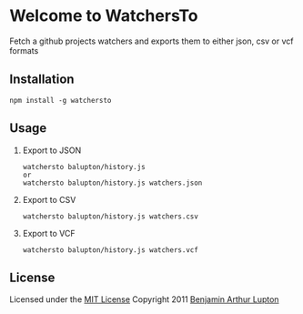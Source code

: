 # Welcome to WatchersTo

Fetch a github projects watchers and exports them to either json, csv or vcf formats

## Installation

	npm install -g watchersto

## Usage

1.	Export to JSON

		watchersto balupton/history.js
		or
		watchersto balupton/history.js watchers.json

2.	Export to CSV

		watchersto balupton/history.js watchers.csv

3.	Export to VCF

		watchersto balupton/history.js watchers.vcf


## License

Licensed under the [MIT License](http://creativecommons.org/licenses/MIT/)
Copyright 2011 [Benjamin Arthur Lupton](http://balupton.com)
